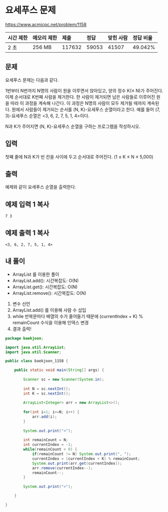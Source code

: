 # 요세푸스 문제 

 https://www.acmicpc.net/problem/1158

| 시간 제한 | 메모리 제한 | 제출   | 정답  | 맞힌 사람 | 정답 비율 |
| :-------- | :---------- | :----- | :---- | :-------- | :-------- |
| 2 초      | 256 MB      | 117632 | 59053 | 41507     | 49.042%   |

## 문제

요세푸스 문제는 다음과 같다.

1번부터 N번까지 N명의 사람이 원을 이루면서 앉아있고, 양의 정수 K(≤ N)가 주어진다. 이제 순서대로 K번째 사람을 제거한다. 한 사람이 제거되면 남은 사람들로 이루어진 원을 따라 이 과정을 계속해 나간다. 이 과정은 N명의 사람이 모두 제거될 때까지 계속된다. 원에서 사람들이 제거되는 순서를 (N, K)-요세푸스 순열이라고 한다. 예를 들어 (7, 3)-요세푸스 순열은 <3, 6, 2, 7, 5, 1, 4>이다.

N과 K가 주어지면 (N, K)-요세푸스 순열을 구하는 프로그램을 작성하시오.

## 입력

첫째 줄에 N과 K가 빈 칸을 사이에 두고 순서대로 주어진다. (1 ≤ K ≤ N ≤ 5,000)

## 출력

예제와 같이 요세푸스 순열을 출력한다.

## 예제 입력 1 복사

```
7 3
```

## 예제 출력 1 복사

```
<3, 6, 2, 7, 5, 1, 4>
```



## 내 풀이

* ArrayList 를 이용한 풀이
* ArrayList.add(): 시간복잡도: O(N)
* ArrayList.get(): 시간복잡도: O(N)
* ArrayList.remove(): 시간복잡도: O(N)

1. 변수 선언
2. ArrayList.add() 를 이용해 사람 수 삽입
3. while 반복문마다 배열의 수가 줄어들기 때문에 (currentIndex + K) % remainCount 수식을 이용해 인덱스 변경
4. 결과 출력!

```java
package baekjoon;

import java.util.ArrayList;
import java.util.Scanner;

public class baekjoon_1158 {

	public static void main(String[] args) {
		
		Scanner sc = new Scanner(System.in);
		
		int N = sc.nextInt();
		int K = sc.nextInt();
		
		ArrayList<Integer> arr = new ArrayList<>();
		
		for(int i=1; i<=N; i++) {
			arr.add(i);
		}
		
		System.out.print("<");
		
		int remainCount = N;
		int currentIndex = -1;
		while(remainCount > 0) {
			if(remainCount != N) System.out.print(", ");
			currentIndex = (currentIndex + K) % remainCount;
			System.out.print(arr.get(currentIndex));
			arr.remove(currentIndex--);
			remainCount--;
		}
		
		System.out.print(">");

	}

}

```


